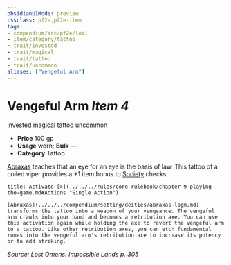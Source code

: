 ```yaml
---
obsidianUIMode: preview
cssclass: pf2e,pf2e-item
tags:
- compendium/src/pf2e/loil
- item/category/tattoo
- trait/invested
- trait/magical
- trait/tattoo
- trait/uncommon
aliases: ["Vengeful Arm"]
---
```

# Vengeful Arm *Item 4*  
[invested](../../../Rules/traits/invested.md)  [magical](../../../Rules/traits/magical.md)  [tattoo](../../../Rules/traits/tattoo-lowg.md)  [uncommon](../../../Rules/traits/uncommon.md)  

- **Price** 100 gp
- **Usage** worn; **Bulk** —
- **Category** Tattoo

[Abraxas](../../setting/deities/abraxas-logm.md) teaches that an eye for an eye is the basis of law. This tattoo of a coiled viper provides a +1 item bonus to [Society](../../skills.md#Society) checks.

```ad-embed-ability
title: Activate [>](../../../rules/core-rulebook/chapter-9-playing-the-game.md#Actions "Single Action")

[Abraxas](../../../compendium/setting/deities/abraxas-logm.md) transforms the tattoo into a weapon of your vengeance. The vengeful arm crawls into your hand and becomes a retribution axe. You can use this activation again while holding the axe to revert the vengeful arm to a tattoo. Like other retribution axes, you can etch fundamental runes into the vengeful arm's retribution axe to increase its potency or to add striking.
```

*Source: Lost Omens: Impossible Lands p. 305*
